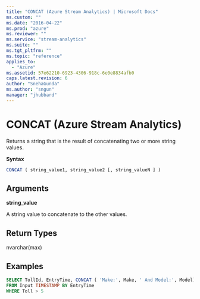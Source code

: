 ```yaml
---
title: "CONCAT (Azure Stream Analytics) | Microsoft Docs"
ms.custom: ""
ms.date: "2016-04-22"
ms.prod: "azure"
ms.reviewer: ""
ms.service: "stream-analytics"
ms.suite: ""
ms.tgt_pltfrm: ""
ms.topic: "reference"
applies_to: 
  - "Azure"
ms.assetid: 57e62210-6923-4306-918c-6e0e8834afb0
caps.latest.revision: 6
author: "SnehaGunda"
ms.author: "sngun"
manager: "jhubbard"
---
```

# CONCAT (Azure Stream Analytics)
  Returns a string that is the result of concatenating two or more string values.  
  
 **Syntax**  
  
```SQL  
CONCAT ( string_value1, string_value2 [, string_valueN ] )  
```  
  
## Arguments  
 **string_value**  
  
 A string value to concatenate to the other values.  
  
## Return Types  
 nvarchar(max)  
  
## Examples  
  
```SQL 
SELECT TollId, EntryTime, CONCAT ( 'Make:', Make, ' And Model:', Model) AS MakeModel, LicensePlate  
FROM Input TIMESTAMP BY EntryTime  
WHERE Toll > 5  
  
```  
  
  